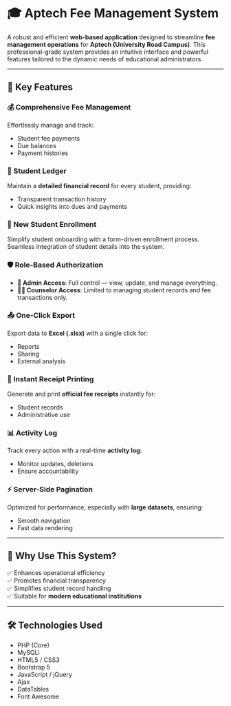 # 🎓 Aptech Fee Management System

A robust and efficient **web-based application** designed to streamline **fee management operations** for **Aptech (University Road Campus)**. This professional-grade system provides an intuitive interface and powerful features tailored to the dynamic needs of educational administrators.

---

## 🚀 Key Features

### 💰 Comprehensive Fee Management
Effortlessly manage and track:
- Student fee payments
- Due balances
- Payment histories

### 📘 Student Ledger
Maintain a **detailed financial record** for every student, providing:
- Transparent transaction history
- Quick insights into dues and payments

### 📝 New Student Enrollment
Simplify student onboarding with a form-driven enrollment process. Seamless integration of student details into the system.

### 🛡️ Role-Based Authorization
- **👑 Admin Access**: Full control — view, update, and manage everything.
- **👨‍💼 Counselor Access**: Limited to managing student records and fee transactions only.

### 📤 One-Click Export
Export data to **Excel (.xlsx)** with a single click for:
- Reports
- Sharing
- External analysis

### 🧾 Instant Receipt Printing
Generate and print **official fee receipts** instantly for:
- Student records
- Administrative use

### 📊 Activity Log
Track every action with a real-time **activity log**:
- Monitor updates, deletions
- Ensure accountability

### ⚡ Server-Side Pagination
Optimized for performance, especially with **large datasets**, ensuring:
- Smooth navigation
- Fast data rendering

---

## 🎯 Why Use This System?

✅ Enhances operational efficiency  
✅ Promotes financial transparency  
✅ Simplifies student record handling  
✅ Suitable for **modern educational institutions**

---

## 🛠️ Technologies Used

- PHP (Core)
- MySQLi
- HTML5 / CSS3
- Bootstrap 5
- JavaScript / jQuery
- Ajax
- DataTables
- Font Awesome